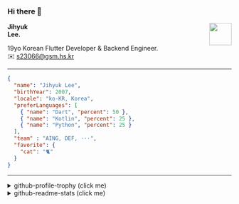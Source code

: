 ### Hi there 👋
<img src="https://github.githubassets.com/images/mona-loading-default.gif" width="50px" align="right">
</a>

**Jihyuk\
Lee.**

19yo Korean Flutter Developer & Backend Engineer.\
✉️ <s23066@gsm.hs.kr>

---

```json
{
  "name": "Jihyuk Lee",
  "birthYear": 2007,
  "locale": "ko-KR, Korea",
  "preferLanguages": [
    { "name": "Dart", "percent": 50 },
    { "name": "Kotlin", "percent": 25 },
    { "name": "Python", "percent": 25 }
  ],
  "team" : "AING, DEF, ···",
  "favorite": {
    "cat": "🐈"
  }
}
```
---
<details>
  <summary>github-profile-trophy (click me)</summary>
  
![](https://github-profile-trophy.vercel.app/?username=withJihyuk&row=1&column=8&theme=nord)
  
</details>
<details>
  <summary>github-readme-stats (click me)</summary>
  
<!--START_SECTION:waka-->
![Code Time](http://img.shields.io/badge/Code%20Time-744%20hrs%2043%20mins-blue)

![Lines of code](https://img.shields.io/badge/%EC%A0%80%EB%8A%94%20%EC%97%AC%ED%83%9C%EA%B9%8C%EC%A7%80%20-693.5%20thousand%20%EC%A4%84%EC%9D%98%20%EC%BD%94%EB%93%9C%EB%A5%BC%20%EC%9E%91%EC%84%B1%ED%96%88%EC%96%B4%EC%9A%94.-blue)

**저는 아침형 인간이에요. 🐤** 

```text
🌞 아침                     637 commits         █████░░░░░░░░░░░░░░░░░░░░   18.52 % 
🌆 낮　                     1150 commits        ████████░░░░░░░░░░░░░░░░░   33.44 % 
🌃 저녁                     1313 commits        ██████████░░░░░░░░░░░░░░░   38.18 % 
🌙 밤　                     339 commits         ██░░░░░░░░░░░░░░░░░░░░░░░   09.86 % 
```


📊 **저는 이번주를 이렇게 시간을 보냈어요.** 

```text
🕑︎ Timezone: Asia/Seoul

💬 프로그래밍 언어들: 
Java                     2 hrs 55 mins       ██████████░░░░░░░░░░░░░░░   41.76 % 
YAML                     1 hr 17 mins        █████░░░░░░░░░░░░░░░░░░░░   18.49 % 
TypeScript               1 hr 15 mins        █████░░░░░░░░░░░░░░░░░░░░   18.11 % 
Docker                   25 mins             ██░░░░░░░░░░░░░░░░░░░░░░░   06.08 % 
Groovy                   12 mins             █░░░░░░░░░░░░░░░░░░░░░░░░   02.87 % 

🔥 에디터들: 
IntelliJ IDEA            4 hrs 12 mins       ███████████████░░░░░░░░░░   60.14 % 
VS Code                  2 hrs 47 mins       ██████████░░░░░░░░░░░░░░░   39.86 % 

💻 운영 체제들: 
Mac                      6 hrs 59 mins       █████████████████████████   100.00 % 
```


 Last Updated on 05/03/2025 18:51:41 UTC
<!--END_SECTION:waka-->

</details>

</div>

